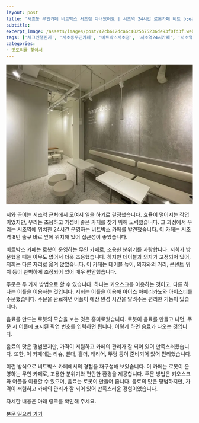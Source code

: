 ```yaml
---
layout: post
title: '서초동 무인카페 비트박스 서초점 다녀왔어요 | 서초역 24시간 로봇카페 비트 b;eat'
subtitle: 
excerpt_image: /assets/images/post/47cb612dca6c4025b75236de93f0fd3f.webp
tags: ['체크인챌린지', '서초동무인카페', '비트박스서초점', '서초역24시카페', '서초역로봇카페', '강남로봇카페', '카페beat', '서이추', '서이추환영']
categories: 
- 맛도리를 찾아서
---
```


![메인 이미지](/assets/images/post/47cb612dca6c4025b75236de93f0fd3f.webp)

저와 곰이는 서초역 근처에서 모여서 일을 하기로 결정했습니다. 효율이 떨어지는 작업이었지만, 우리는 조용하고 가성비 좋은 카페를 찾기 위해 노력했습니다. 그 과정에서 우리는 서초역에 위치한 24시간 운영하는 비트박스 카페를 발견했습니다. 이 카페는 서초역 8번 출구 바로 앞에 위치해 있어 접근성이 좋았습니다.

비트박스 카페는 로봇이 운영하는 무인 카페로, 조용한 분위기를 자랑합니다. 저희가 방문했을 때는 아무도 없어서 더욱 조용했습니다. 하지만 테이블과 의자가 고정되어 있어, 저희는 다른 자리로 옮겨 앉았습니다. 이 카페는 테이블 높이, 의자와의 거리, 콘센트 위치 등이 완벽하게 조정되어 있어 매우 편안했습니다.

주문은 두 가지 방법으로 할 수 있습니다. 하나는 키오스크를 이용하는 것이고, 다른 하나는 어플을 이용하는 것입니다. 저희는 어플을 이용해 아이스 아메리카노와 아이스티를 주문했습니다. 주문을 완료하면 어플이 예상 완성 시간을 알려주는 편리한 기능이 있습니다.

음료를 만드는 로봇의 모습을 보는 것은 흥미로웠습니다. 로봇이 음료를 만들고 나면, 주문 시 어플에 표시된 픽업 번호를 입력하면 됩니다. 이렇게 하면 음료가 나오는 것입니다.

음료의 맛은 평범했지만, 가격이 저렴하고 카페의 관리가 잘 되어 있어 만족스러웠습니다. 또한, 이 카페에는 티슈, 빨대, 홀더, 캐리어, 뚜껑 등이 준비되어 있어 편리했습니다.

이런 방식으로 비트박스 카페에서의 경험을 재구성해 보았습니다. 이 카페는 로봇이 운영하는 무인 카페로, 조용한 분위기와 편안한 환경을 제공합니다. 주문 방법은 키오스크와 어플을 이용할 수 있으며, 음료는 로봇이 만들어 줍니다. 음료의 맛은 평범하지만, 가격이 저렴하고 카페의 관리가 잘 되어 있어 만족스러운 경험이었습니다.

자세한 내용은 아래 링크를 확인해 주세요.

[본문 읽으러 가기](https://m.blog.naver.com/ham_eaten_jellybear/223209157148)
